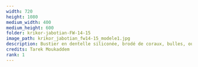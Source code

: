 ```yaml
---
width: 720
height: 1080
medium_width: 400
medium_height: 600
folder: krikor-jabotian-FW-14-15
image_path: krikor_jabotian_fw14-15_modele1.jpg
description: Bustier en dentelle siliconée, brodé de coraux, bulles, oursins et fleurs de mer en silicone
credits: Tarek Moukaddem
rank: 1
---
```

